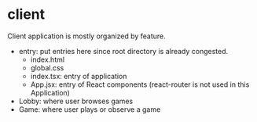 # client

Client application is mostly organized by feature.

- entry: put entries here since root directory is already congested.
  - index.html
  - global.css
  - index.tsx: entry of application
  - App.jsx: entry of React components (react-router is not used in this Application)
- Lobby: where user browses games
- Game: where user plays or observe a game
